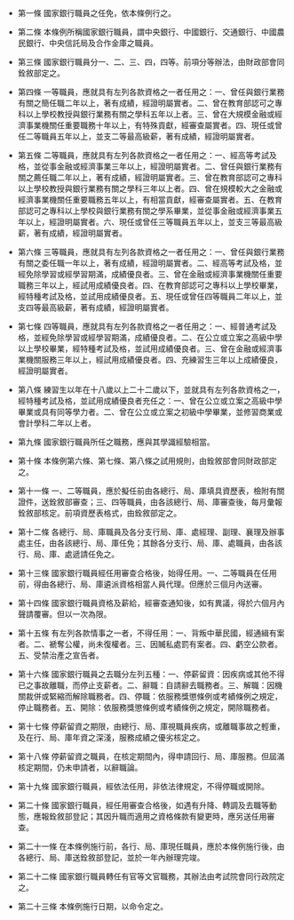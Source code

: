 * 第一條 國家銀行職員之任免，依本條例行之。

* 第二條 本條例所稱國家銀行職員，謂中央銀行、中國銀行、交通銀行、中國農民銀行、中央信託局及合作金庫之職員。

* 第三條 國家銀行職員分一、二、三、四，四等。前項分等辦法，由財政部會同銓敘部定之。

* 第四條 一等職員，應就具有左列各款資格之一者任用之：一、曾任與銀行業務有關之簡任職二年以上，著有成績，經證明屬實者。二、曾在教育部認可之專科以上學校教授與銀行業務有關之學科五年以上者。三、曾在大規模金融或經濟事業機關任重要職務十年以上，有特殊貢獻，經審查屬實者。四、現任或曾任二等職員五年以上，並支二等最高級薪，著有成績，經證明屬實者。

* 第五條 二等職員，應就具有左列各款資格之一者任用之：一、經高等考試及格，並從事金融或經濟事業三年以上，經證明屬實者。二、曾任與銀行業務有關之薦任職二年以上，著有成績，經證明屬實者。三、曾在教育部認可之專科以上學校教授與銀行業務有關之學科三年以上者。四、曾在規模較大之金融或經濟事業機關任重要職務五年以上，有相當貢獻，經審查屬實者。五、在教育部認可之專科以上學校與銀行業務有關之學系畢業，並從事金融或經濟事業五年以上，經證明屬實者。六、現任或曾任三等職員五年以上，並支三等最高級薪，著有成績，經證明屬實者。

* 第六條 三等職員，應就具有左列各款資格之一者任用之：一、曾任與銀行業務有關之委任職一年以上，著有成績，經證明屬實者。二、經高等考試及格，並經免除學習或經學習期滿，成績優良者。三、曾在金融或經濟事業機關任重要職務三年以上，經試用成績優良者。四、在教育部認可之專科以上學校畢業，經特種考試及格，並試用成績優良者。五、現任或曾任四等職員二年以上，並支四等最高級薪，著有成績，經證明屬實者。

* 第七條 四等職員，應就具有左列各款資格之一者任用之：一、經普通考試及格，並經免除學習或經學習期滿，成績優良者。二、在公立或立案之高級中學以上學校畢業，經特種考試及格，並試用成績優良者。三、曾在金融或經濟事業機關服務三年以上，經試用成績優良者。四、充練習生三年以上成績優良，經證明屬實者。

* 第八條 練習生以年在十八歲以上二十二歲以下，並就具有左列各款資格之一，經特種考試及格，並試用成績優良者充任之：一、曾在公立或立案之高級中學畢業或具有同等學力者。二、曾在公立或立案之初級中學畢業，並修習商業或會計學科二年以上者。

* 第九條 國家銀行職員所任之職務，應與其學識經驗相當。

* 第十條 本條例第六條、第七條、第八條之試用規則，由銓敘部會同財政部定之。

* 第十一條 一、二等職員，應於擬任前由各總行、局、庫填具資歷表，檢附有關證件，送銓敘部審查；三、四等職員，由各該總行、局、庫審查後，每月彙報銓敘部核定。前項資歷表格式，由銓敘部定之。

* 第十二條 各總行、局、庫職員及各分支行局、庫、處經理、副理、襄理及辦事處主任，由各該總行、局、庫任免；其餘各分支行、局、庫、處職員，由各該行、局、庫、處遞請任免之。

* 第十三條 國家銀行職員經任用審查合格後，始得任用。一、二等職員在任用前，得由各總行、局、庫遴派資格相當人員代理。但應於三個月內送審。

* 第十四條 國家銀行職員資格及薪給，經審查通知後，如有異議，得於六個月內聲請覆審。但以一次為限。

* 第十五條 有左列各款情事之一者，不得任用：一、背叛中華民國，經通緝有案者。二、褫奪公權，尚未復權者。三、因贓私處罰有案者。四、虧空公款者。五、受禁治產之宣告者。

* 第十六條 國家銀行職員之去職分左列五種：一、停薪留資：因疾病或其他不得已之事故離職，而停止支薪者。二、辭職：自請辭去職務者。三、解職：因機關裁併或緊縮而解除職務者。四、停職：依服務獎懲條例或考績條例之規定，停止職務者。五、開除：依服務獎懲條例或考績條例之規定，開除職務者。

* 第十七條 停薪留資之期限，由總行、局、庫視職員疾病，或離職事故之輕重，及在行、局、庫年資之深淺，服務成績之優劣核定之。

* 第十八條 停薪留資之職員，在核定期間內，得申請回行、局、庫服務。但屆滿核定期間，仍未申請者，以辭職論。

* 第十九條 國家銀行職員，經依法任用，非依法律規定，不得停職或開除。

* 第二十條 國家銀行職員，經任用審查合格後，如遇有升降、轉調及去職等動態，應報銓敘部登記；其因升職而適用之資格條款有變更時，應另送任用審查。

* 第二十一條 在本條例施行前，各行、局、庫現任職員，應於本條例施行後，由各總行、局、庫送銓敘部登記，並於一年內辦理完竣。

* 第二十二條 國家銀行職員轉任有官等文官職務，其辦法由考試院會同行政院定之。

* 第二十三條 本條例施行日期，以命令定之。


